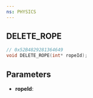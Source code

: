 ```yaml
---
ns: PHYSICS
---
```

## DELETE_ROPE

```c
// 0x52B4829281364649
void DELETE_ROPE(int* ropeId);
```

## Parameters
* **ropeId**:
